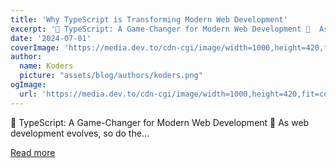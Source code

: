 ```yaml
---
title: 'Why TypeScript is Transforming Modern Web Development'
excerpt: '🚀 TypeScript: A Game-Changer for Modern Web Development 🚀  As web development evolves, so do the...'
date: '2024-07-01'
coverImage: 'https://media.dev.to/cdn-cgi/image/width=1000,height=420,fit=cover,gravity=auto,format=auto/https%3A%2F%2Fdev-to-uploads.s3.amazonaws.com%2Fuploads%2Farticles%2F2c0sjyt49oicvv6q22dh.png'
author:
  name: Koders
  picture: "assets/blog/authors/koders.png"
ogImage:
  url: 'https://media.dev.to/cdn-cgi/image/width=1000,height=420,fit=cover,gravity=auto,format=auto/https%3A%2F%2Fdev-to-uploads.s3.amazonaws.com%2Fuploads%2Farticles%2F2c0sjyt49oicvv6q22dh.png'
---
```


🚀 TypeScript: A Game-Changer for Modern Web Development 🚀  As web development evolves, so do the...

[Read more](https://dev.to/cristain/why-typescript-is-transforming-modern-web-development-372)
